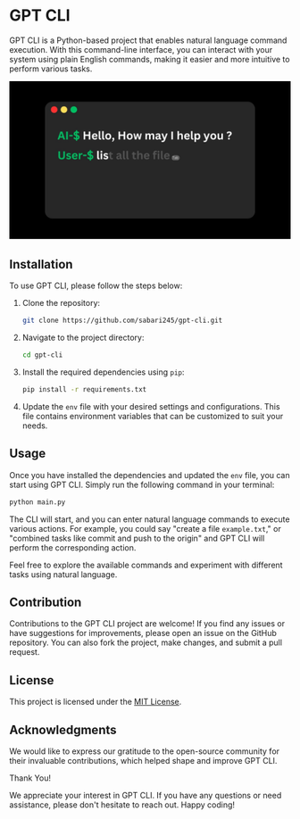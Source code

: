 # GPT CLI

GPT CLI is a Python-based project that enables natural language command execution. With this command-line interface, you can interact with your system using plain English commands, making it easier and more intuitive to perform various tasks.

[![Video Demo](/content/thumbnail.jpg)](/content/demo.mkv)

## Installation

To use GPT CLI, please follow the steps below:

1. Clone the repository:

   ```bash
   git clone https://github.com/sabari245/gpt-cli.git
   ```

2. Navigate to the project directory:

   ```bash
   cd gpt-cli
   ```

3. Install the required dependencies using `pip`:

   ```bash
   pip install -r requirements.txt
   ```

4. Update the `env` file with your desired settings and configurations. This file contains environment variables that can be customized to suit your needs.

## Usage

Once you have installed the dependencies and updated the `env` file, you can start using GPT CLI. Simply run the following command in your terminal:

```bash
python main.py
```

The CLI will start, and you can enter natural language commands to execute various actions. For example, you could say "create a file `example.txt`," or "combined tasks like commit and push to the origin" and GPT CLI will perform the corresponding action.

Feel free to explore the available commands and experiment with different tasks using natural language.

## Contribution

Contributions to the GPT CLI project are welcome! If you find any issues or have suggestions for improvements, please open an issue on the GitHub repository. You can also fork the project, make changes, and submit a pull request.

## License

This project is licensed under the [MIT License](LICENSE).

## Acknowledgments

We would like to express our gratitude to the open-source community for their invaluable contributions, which helped shape and improve GPT CLI.

Thank You!

We appreciate your interest in GPT CLI. If you have any questions or need assistance, please don't hesitate to reach out. Happy coding!
